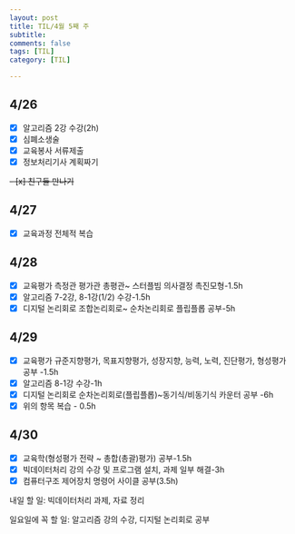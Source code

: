 ```yaml
---
layout: post
title: TIL/4월 5째 주 
subtitle: 
comments: false
tags: [TIL]
category: [TIL]

---
```

## 4/26

 - [x] 알고리즘 2강 수강(2h)
 - [x] 심폐소생술
 - [x] 교육봉사 서류제출
 - [x] 정보처리기사 계획짜기
 
 ~~- [x] 친구들 만나기~~
 
## 4/27

- [x] 교육과정 전체적 복습

## 4/28

- [x] 교육평가 측정관 평가관 총평관~ 스터플빔 의사결정 촉진모형-1.5h
- [x] 알고리즘 7-2강, 8-1강(1/2) 수강-1.5h
- [x] 디지털 논리회로 조합논리회로~ 순차논리회로 플립플롭 공부-5h

## 4/29

- [x] 교육평가 규준지향평가, 목표지향평가, 성장지향, 능력, 노력, 진단평가, 형성평가 공부 -1.5h
- [x] 알고리즘 8-1강 수강-1h
- [x] 디지털 논리회로 순차논리회로(플립플롭)~동기식/비동기식 카운터 공부 -6h
- [x] 위의 항목 복습 - 0.5h

## 4/30

 - [x] 교육학(형성평가 전략 ~ 총합(총괄)평가) 공부-1.5h
 - [x] 빅데이터처리 강의 수강 및 프로그램 설치, 과제 일부 해결-3h
 - [x] 컴퓨터구조 제어장치 명령어 사이클 공부(3.5h)

내일 할 일: 빅데이터처리 과제, 자료 정리

일요일에 꼭 할 일: 알고리즘 강의 수강, 디지털 논리회로 공부
